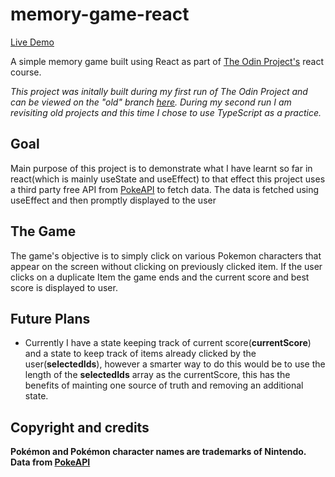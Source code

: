 # memory-game-react

[Live Demo](https://memory-game-react-teal.vercel.app/)

A simple memory game built using React as part of [The Odin Project's](https://www.theodinproject.com/) react course.

_This project was initally built during my first run of The Odin Project and can be viewed on the "old" branch [here](https://github.com/Ashish-Krishna-K/memory-game-react/tree/old). During my second run I am revisiting old projects and this time I chose to use TypeScript as a practice._

## Goal

Main purpose of this project is to demonstrate what I have learnt so far in react(which is mainly useState and useEffect) to that effect this project
uses a third party free API from [PokeAPI](https://pokeapi.co/) to fetch data. The data is fetched using useEffect and then promptly displayed to the user

## The Game

The game's objective is to simply click on various Pokemon characters that appear on the screen without clicking on previously clicked item. If the user clicks on a duplicate Item the game ends and the current score and best score is displayed to user.

## Future Plans

- Currently I have a state keeping track of current score(**currentScore**) and a state to keep track of items already clicked by the user(**selectedIds**), however a smarter way to do this would be to use the length of the **selectedIds** array as the currentScore, this has the benefits of mainting one source of truth and removing an additional state.

## Copyright and credits

**Pokémon and Pokémon character names are trademarks of Nintendo.**
**Data from [PokeAPI](https://pokeapi.co/)**